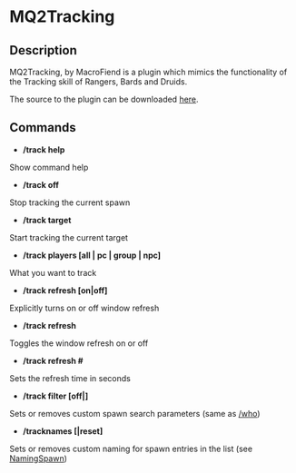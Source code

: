 # MQ2Tracking

## Description

MQ2Tracking, by MacroFiend is a plugin which mimics the functionality of the Tracking skill of Rangers, Bards and Druids.

The source to the plugin can be downloaded [here](https://macroquest.org/phpBB3/viewtopic.php?t=5891).

## Commands

* **/track help**

Show command help

* **/track off**

Stop tracking the current spawn

* **/track target**

Start tracking the current target

* **/track players \[all \| pc \| group \| npc\]**

What you want to track

* **/track refresh \[on\|off\]**

Explicitly turns on or off window refresh

* **/track refresh**

Toggles the window refresh on or off

* **/track refresh \#**

Sets the refresh time in seconds

* **/track filter \[off\|\]**

Sets or removes custom spawn search parameters \(same as [/who](../../reference/commands/who.md)\)

* **/tracknames \[\|reset\]**

Sets or removes custom naming for spawn entries in the list (see [NamingSpawn](../../main/features/namingspawn.md))
